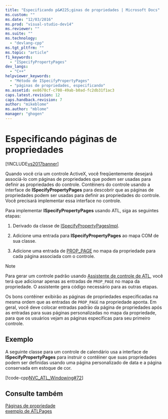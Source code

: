 ```yaml
---
title: "Especificando p&#225;ginas de propriedades | Microsoft Docs"
ms.custom: ""
ms.date: "12/03/2016"
ms.prod: "visual-studio-dev14"
ms.reviewer: ""
ms.suite: ""
ms.technology: 
  - "devlang-cpp"
ms.tgt_pltfrm: ""
ms.topic: "article"
f1_keywords: 
  - "ISpecifyPropertyPages"
dev_langs: 
  - "C++"
helpviewer_keywords: 
  - "Método de ISpecifyPropertyPages"
  - "páginas de propriedades, especificando"
ms.assetid: ee8678cf-c708-49ab-b0ad-fc2db31f1ac3
caps.latest.revision: 12
caps.handback.revision: 7
author: "mikeblome"
ms.author: "mblome"
manager: "ghogen"
---
```

# Especificando p&#225;ginas de propriedades
[!INCLUDE[vs2017banner](../assembler/inline/includes/vs2017banner.md)]

Quando você cria um controle ActiveX, você freqüentemente desejará associá\-lo com páginas de propriedades que podem ser usadas para definir as propriedades do controle.  Contêiners do controle usando a interface de **ISpecifyPropertyPages** para descobrir que as páginas de propriedades podem ser usadas para definir as propriedades do controle.  Você precisará implementar essa interface no controle.  
  
 Para implementar **ISpecifyPropertyPages** usando ATL, siga as seguintes etapas:  
  
1.  Derivado da classe de [ISpecifyPropertyPagesImpl](../Topic/ISpecifyPropertyPagesImpl%20Class.md).  
  
2.  Adicione uma entrada para **ISpecifyPropertyPages** ao mapa COM de sua classe.  
  
3.  Adicione uma entrada de [PROP\_PAGE](../Topic/PROP_PAGE.md) no mapa da propriedade para cada página associada com o controle.  
  
> [!NOTE]
>  Para gerar um controle padrão usando [Assistente de controle de ATL](../atl/reference/atl-control-wizard.md), você terá que adicionar apenas as entradas de `PROP_PAGE` no mapa da propriedade.  O assistente gera código necessário para as outras etapas.  
  
 Os bons contêiner exibirão as páginas de propriedades especificadas na mesma ordem que as entradas de `PROP_PAGE` na propriedade aponta.  Em geral, você deve colocar entradas padrão da página de propriedades após as entradas para suas páginas personalizadas no mapa da propriedade, para que os usuários vejam as páginas específicas para seu primeiro controle.  
  
## Exemplo  
 A seguinte classe para um controle de calendário usa a interface de **ISpecifyPropertyPages** para instruir o contêiner que suas propriedades podem ser definidas usando uma página personalizado de data e a página conservada em estoque de cor.  
  
 [!code-cpp[NVC_ATL_Windowing#72](../atl/codesnippet/CPP/specifying-property-pages_1.h)]  
  
## Consulte também  
 [Páginas de propriedade](../atl/atl-com-property-pages.md)   
 [exemplo de ATLPages](../top/visual-cpp-samples.md)